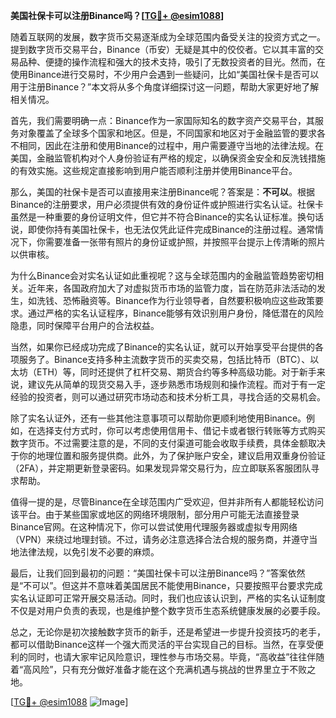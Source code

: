 **美国社保卡可以注册Binance吗？[[TG💪+ @esim1088](https://t.me/s/esim1088)]**

随着互联网的发展，数字货币交易逐渐成为全球范围内备受关注的投资方式之一。提到数字货币交易平台，Binance（币安）无疑是其中的佼佼者。它以其丰富的交易品种、便捷的操作流程和强大的技术支持，吸引了无数投资者的目光。然而，在使用Binance进行交易时，不少用户会遇到一些疑问，比如“美国社保卡是否可以用于注册Binance？”本文将从多个角度详细探讨这一问题，帮助大家更好地了解相关情况。

首先，我们需要明确一点：Binance作为一家国际知名的数字资产交易平台，其服务对象覆盖了全球多个国家和地区。但是，不同国家和地区对于金融监管的要求各不相同，因此在注册和使用Binance的过程中，用户需要遵守当地的法律法规。在美国，金融监管机构对个人身份验证有严格的规定，以确保资金安全和反洗钱措施的有效实施。这些规定直接影响到用户能否顺利注册并使用Binance平台。

那么，美国的社保卡是否可以直接用来注册Binance呢？答案是：**不可以**。根据Binance的注册要求，用户必须提供有效的身份证件或护照进行实名认证。社保卡虽然是一种重要的身份证明文件，但它并不符合Binance的实名认证标准。换句话说，即使你持有美国社保卡，也无法仅凭此证件完成Binance的注册过程。通常情况下，你需要准备一张带有照片的身份证或护照，并按照平台提示上传清晰的照片以供审核。

为什么Binance会对实名认证如此重视呢？这与全球范围内的金融监管趋势密切相关。近年来，各国政府加大了对虚拟货币市场的监管力度，旨在防范非法活动的发生，如洗钱、恐怖融资等。Binance作为行业领导者，自然要积极响应这些政策要求。通过严格的实名认证程序，Binance能够有效识别用户身份，降低潜在的风险隐患，同时保障平台用户的合法权益。

当然，如果你已经成功完成了Binance的实名认证，就可以开始享受平台提供的各项服务了。Binance支持多种主流数字货币的买卖交易，包括比特币（BTC）、以太坊（ETH）等，同时还提供了杠杆交易、期货合约等多种高级功能。对于新手来说，建议先从简单的现货交易入手，逐步熟悉市场规则和操作流程。而对于有一定经验的投资者，则可以通过研究市场动态和技术分析工具，寻找合适的交易机会。

除了实名认证外，还有一些其他注意事项可以帮助你更顺利地使用Binance。例如，在选择支付方式时，你可以考虑使用信用卡、借记卡或者银行转账等方式购买数字货币。不过需要注意的是，不同的支付渠道可能会收取手续费，具体金额取决于你的地理位置和服务提供商。此外，为了保护账户安全，建议启用双重身份验证（2FA），并定期更新登录密码。如果发现异常交易行为，应立即联系客服团队寻求帮助。

值得一提的是，尽管Binance在全球范围内广受欢迎，但并非所有人都能轻松访问该平台。由于某些国家或地区的网络环境限制，部分用户可能无法直接登录Binance官网。在这种情况下，你可以尝试使用代理服务器或虚拟专用网络（VPN）来绕过地理封锁。不过，请务必注意选择合法合规的服务商，并遵守当地法律法规，以免引发不必要的麻烦。

最后，让我们回到最初的问题：“美国社保卡可以注册Binance吗？”答案依然是“不可以”。但这并不意味着美国居民不能使用Binance，只要按照平台要求完成实名认证即可正常开展交易活动。同时，我们也应该认识到，严格的实名认证制度不仅是对用户负责的表现，也是维护整个数字货币生态系统健康发展的必要手段。

总之，无论你是初次接触数字货币的新手，还是希望进一步提升投资技巧的老手，都可以借助Binance这样一个强大而灵活的平台实现自己的目标。当然，在享受便利的同时，也请大家牢记风险意识，理性参与市场交易。毕竟，“高收益”往往伴随着“高风险”，只有充分做好准备才能在这个充满机遇与挑战的世界里立于不败之地。

[[TG💪+ @esim1088](https://t.me/s/esim1088) ![Image](https://i.postimg.cc/4NQfJmqS/Snipaste-2025-05-13-00-14-12.png)]